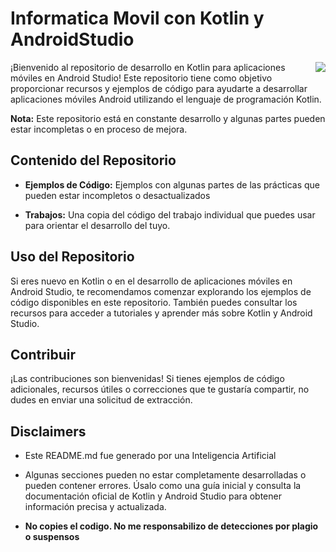 # Informatica Movil con Kotlin y AndroidStudio
<img src="https://developer.android.com/static/images/cluster-illustrations/kotlin-hero.svg" align="right" />

¡Bienvenido al repositorio de desarrollo en Kotlin para aplicaciones móviles en Android Studio! Este repositorio tiene como objetivo proporcionar recursos y ejemplos de código para ayudarte a desarrollar aplicaciones móviles Android utilizando el lenguaje de programación Kotlin.

**Nota:** Este repositorio está en constante desarrollo y algunas partes pueden estar incompletas o en proceso de mejora.

## Contenido del Repositorio

- **Ejemplos de Código:** Ejemplos con algunas partes de las prácticas que pueden estar incompletos o desactualizados
  
- **Trabajos:** Una copia del código del trabajo individual que puedes usar para orientar el desarrollo del tuyo.

## Uso del Repositorio

Si eres nuevo en Kotlin o en el desarrollo de aplicaciones móviles en Android Studio, te recomendamos comenzar explorando los ejemplos de código disponibles en este repositorio. También puedes consultar los recursos para acceder a tutoriales y aprender más sobre Kotlin y Android Studio.

## Contribuir

¡Las contribuciones son bienvenidas! Si tienes ejemplos de código adicionales, recursos útiles o correcciones que te gustaría compartir, no dudes en enviar una solicitud de extracción.

## Disclaimers

- Este README.md fue generado por una Inteligencia Artificial

- Algunas secciones pueden no estar completamente desarrolladas o pueden contener errores. Úsalo como una guía inicial y consulta la documentación oficial de Kotlin y Android Studio para obtener información precisa y actualizada.

- **No copies el codigo. No me responsabilizo de detecciones por plagio o suspensos**
